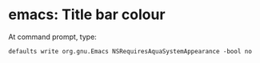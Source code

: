 # emacs: Title bar colour

At command prompt, type:

`defaults write org.gnu.Emacs NSRequiresAquaSystemAppearance -bool no`
